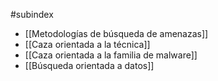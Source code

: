 #subindex 

- [[Metodologías de búsqueda de amenazas]]
- [[Caza orientada a la técnica]]
- [[Caza orientada a la familia de malware]]
- [[Búsqueda orientada a datos]]








